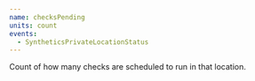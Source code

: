 ```yaml
---
name: checksPending
units: count
events:
  - SyntheticsPrivateLocationStatus
---
```


Count of how many checks are scheduled to run in that location.